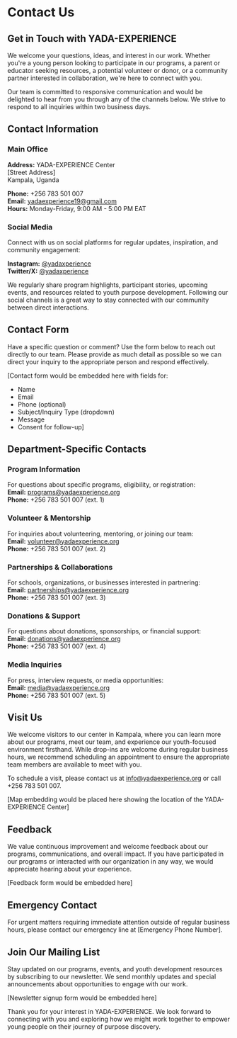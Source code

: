 # Contact Us

## Get in Touch with YADA-EXPERIENCE

We welcome your questions, ideas, and interest in our work. Whether you're a young person looking to participate in our programs, a parent or educator seeking resources, a potential volunteer or donor, or a community partner interested in collaboration, we're here to connect with you.

Our team is committed to responsive communication and would be delighted to hear from you through any of the channels below. We strive to respond to all inquiries within two business days.

## Contact Information

### Main Office
**Address:** YADA-EXPERIENCE Center  
[Street Address]  
Kampala, Uganda

**Phone:** +256 783 501 007  
**Email:** yadaexperience19@gmail.com  
**Hours:** Monday-Friday, 9:00 AM - 5:00 PM EAT

### Social Media
Connect with us on social platforms for regular updates, inspiration, and community engagement:

**Instagram:** [@yadaxperience](https://www.instagram.com/yadaxperience?igsh=MWYyY3lnZDN2dnhhYQ%3D%3D&utm_source=qr)  
**Twitter/X:** [@yadaxperience](https://x.com/yadaxperience?s=11)

We regularly share program highlights, participant stories, upcoming events, and resources related to youth purpose development. Following our social channels is a great way to stay connected with our community between direct interactions.

## Contact Form

Have a specific question or comment? Use the form below to reach out directly to our team. Please provide as much detail as possible so we can direct your inquiry to the appropriate person and respond effectively.

[Contact form would be embedded here with fields for:
- Name
- Email
- Phone (optional)
- Subject/Inquiry Type (dropdown)
- Message
- Consent for follow-up]

## Department-Specific Contacts

### Program Information
For questions about specific programs, eligibility, or registration:  
**Email:** programs@yadaexperience.org  
**Phone:** +256 783 501 007 (ext. 1)

### Volunteer & Mentorship
For inquiries about volunteering, mentoring, or joining our team:  
**Email:** volunteer@yadaexperience.org  
**Phone:** +256 783 501 007 (ext. 2)

### Partnerships & Collaborations
For schools, organizations, or businesses interested in partnering:  
**Email:** partnerships@yadaexperience.org  
**Phone:** +256 783 501 007 (ext. 3)

### Donations & Support
For questions about donations, sponsorships, or financial support:  
**Email:** donations@yadaexperience.org  
**Phone:** +256 783 501 007 (ext. 4)

### Media Inquiries
For press, interview requests, or media opportunities:  
**Email:** media@yadaexperience.org  
**Phone:** +256 783 501 007 (ext. 5)

## Visit Us

We welcome visitors to our center in Kampala, where you can learn more about our programs, meet our team, and experience our youth-focused environment firsthand. While drop-ins are welcome during regular business hours, we recommend scheduling an appointment to ensure the appropriate team members are available to meet with you.

To schedule a visit, please contact us at info@yadaexperience.org or call +256 783 501 007.

[Map embedding would be placed here showing the location of the YADA-EXPERIENCE Center]

## Feedback

We value continuous improvement and welcome feedback about our programs, communications, and overall impact. If you have participated in our programs or interacted with our organization in any way, we would appreciate hearing about your experience.

[Feedback form would be embedded here]

## Emergency Contact

For urgent matters requiring immediate attention outside of regular business hours, please contact our emergency line at [Emergency Phone Number].

## Join Our Mailing List

Stay updated on our programs, events, and youth development resources by subscribing to our newsletter. We send monthly updates and special announcements about opportunities to engage with our work.

[Newsletter signup form would be embedded here]

Thank you for your interest in YADA-EXPERIENCE. We look forward to connecting with you and exploring how we might work together to empower young people on their journey of purpose discovery.
